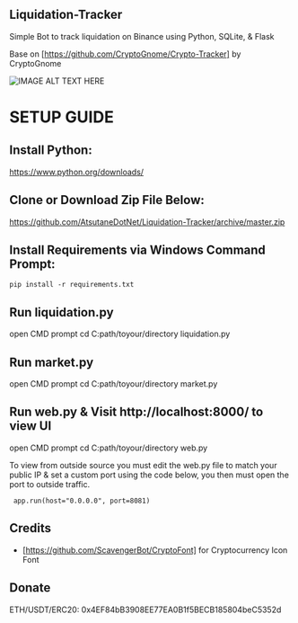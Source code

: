 ## Liquidation-Tracker
Simple Bot to track liquidation on Binance using Python, SQLite, &amp; Flask

Base on [https://github.com/CryptoGnome/Crypto-Tracker] by CryptoGnome

![IMAGE ALT TEXT HERE](https://atsutanedotnet.files.wordpress.com/2021/02/liquidation-tracker.png)

# SETUP GUIDE

## Install Python:

https://www.python.org/downloads/

## Clone or Download Zip File Below:

https://github.com/AtsutaneDotNet/Liquidation-Tracker/archive/master.zip

## Install Requirements via Windows Command Prompt:

```pip install -r requirements.txt```

## Run liquidation.py

open CMD prompt
cd C:path/toyour/directory
liquidation.py

## Run market.py

open CMD prompt
cd C:path/toyour/directory
market.py

## Run web.py & Visit http://localhost:8000/ to view UI

open CMD prompt
cd C:path/toyour/directory
web.py

To view from outside source you must edit the web.py file to match your public IP & set a custom port using the code below, you then must open the port to outside traffic.

``` app.run(host="0.0.0.0", port=8081)```

## Credits
- [https://github.com/ScavengerBot/CryptoFont] for Cryptocurrency Icon Font

## Donate
ETH/USDT/ERC20: 0x4EF84bB3908EE77EA0B1f5BECB185804beC5352d
